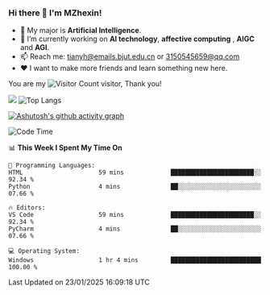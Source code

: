 ### Hi there 👋 I'm MZhexin!

- 💬 My major is **Artificial Intelligence**.
- 🔭 I’m currently working on **AI technology**, **affective computing** , **AIGC** and **AGI**.
- 📫 Reach me: <tianyh@emails.bjut.edu.cn> or <3150545659@qq.com>
- :heart: I want to make more friends and learn something new here.

You are my ![Visitor Count](https://profile-counter.glitch.me/MZhexin/count.svg) visitor, Thank you!

 ![](https://github-readme-stats.vercel.app/api?username=MZhexin&show_icons=true&theme=transparent) ![Top Langs](https://github-readme-stats.vercel.app/api/top-langs/?username=MZhexin&layout=compact&theme=tokyonight) 

[![Ashutosh's github activity graph](https://github-readme-activity-graph.vercel.app/graph?username=MZhexin)](https://github.com/ashutosh00710/github-readme-activity-graph)



<!--START_SECTION:waka-->
![Code Time](http://img.shields.io/badge/Code%20Time-286%20hrs%2043%20mins-blue)

📊 **This Week I Spent My Time On** 

```text
💬 Programming Languages: 
HTML                     59 mins             ███████████████████████░░   92.34 % 
Python                   4 mins              ██░░░░░░░░░░░░░░░░░░░░░░░   07.66 % 

🔥 Editors: 
VS Code                  59 mins             ███████████████████████░░   92.34 % 
PyCharm                  4 mins              ██░░░░░░░░░░░░░░░░░░░░░░░   07.66 % 

💻 Operating System: 
Windows                  1 hr 4 mins         █████████████████████████   100.00 % 
```


 Last Updated on 23/01/2025 16:09:18 UTC
<!--END_SECTION:waka-->


